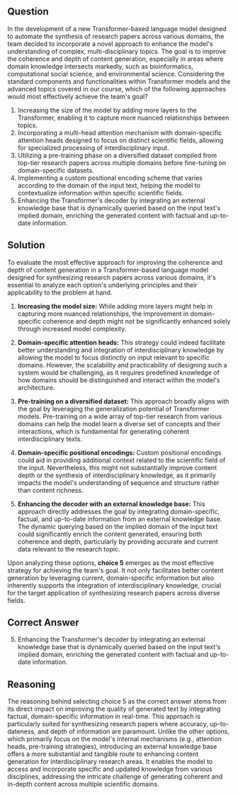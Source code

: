 ## Question
In the development of a new Transformer-based language model designed to automate the synthesis of research papers across various domains, the team decided to incorporate a novel approach to enhance the model's understanding of complex, multi-disciplinary topics. The goal is to improve the coherence and depth of content generation, especially in areas where domain knowledge intersects markedly, such as bioinformatics, computational social science, and environmental science. Considering the standard components and functionalities within Transformer models and the advanced topics covered in our course, which of the following approaches would most effectively achieve the team's goal?

1. Increasing the size of the model by adding more layers to the Transformer, enabling it to capture more nuanced relationships between topics.
2. Incorporating a multi-head attention mechanism with domain-specific attention heads designed to focus on distinct scientific fields, allowing for specialized processing of interdisciplinary input.
3. Utilizing a pre-training phase on a diversified dataset compiled from top-tier research papers across multiple domains before fine-tuning on domain-specific datasets.
4. Implementing a custom positional encoding scheme that varies according to the domain of the input text, helping the model to contextualize information within specific scientific fields.
5. Enhancing the Transformer's decoder by integrating an external knowledge base that is dynamically queried based on the input text's implied domain, enriching the generated content with factual and up-to-date information.

## Solution
To evaluate the most effective approach for improving the coherence and depth of content generation in a Transformer-based language model designed for synthesizing research papers across various domains, it's essential to analyze each option's underlying principles and their applicability to the problem at hand. 

1. **Increasing the model size:** While adding more layers might help in capturing more nuanced relationships, the improvement in domain-specific coherence and depth might not be significantly enhanced solely through increased model complexity.
   
2. **Domain-specific attention heads:** This strategy could indeed facilitate better understanding and integration of interdisciplinary knowledge by allowing the model to focus distinctly on input relevant to specific domains. However, the scalability and practicability of designing such a system would be challenging, as it requires predefined knowledge of how domains should be distinguished and interact within the model's architecture.

3. **Pre-training on a diversified dataset:** This approach broadly aligns with the goal by leveraging the generalization potential of Transformer models. Pre-training on a wide array of top-tier research from various domains can help the model learn a diverse set of concepts and their interactions, which is fundamental for generating coherent interdisciplinary texts.

4. **Domain-specific positional encodings:** Custom positional encodings could aid in providing additional context related to the scientific field of the input. Nevertheless, this might not substantially improve content depth or the synthesis of interdisciplinary knowledge, as it primarily impacts the model's understanding of sequence and structure rather than content richness.

5. **Enhancing the decoder with an external knowledge base:** This approach directly addresses the goal by integrating domain-specific, factual, and up-to-date information from an external knowledge base. The dynamic querying based on the implied domain of the input text could significantly enrich the content generated, ensuring both coherence and depth, particularly by providing accurate and current data relevant to the research topic.

Upon analyzing these options, **choice 5** emerges as the most effective strategy for achieving the team's goal. It not only facilitates better content generation by leveraging current, domain-specific information but also inherently supports the integration of interdisciplinary knowledge, crucial for the target application of synthesizing research papers across diverse fields.

## Correct Answer
5. Enhancing the Transformer's decoder by integrating an external knowledge base that is dynamically queried based on the input text's implied domain, enriching the generated content with factual and up-to-date information.

## Reasoning
The reasoning behind selecting choice 5 as the correct answer stems from its direct impact on improving the quality of generated text by integrating factual, domain-specific information in real-time. This approach is particularly suited for synthesizing research papers where accuracy, up-to-dateness, and depth of information are paramount. Unlike the other options, which primarily focus on the model's internal mechanisms (e.g., attention heads, pre-training strategies), introducing an external knowledge base offers a more substantial and tangible route to enhancing content generation for interdisciplinary research areas. It enables the model to access and incorporate specific and updated knowledge from various disciplines, addressing the intricate challenge of generating coherent and in-depth content across multiple scientific domains.